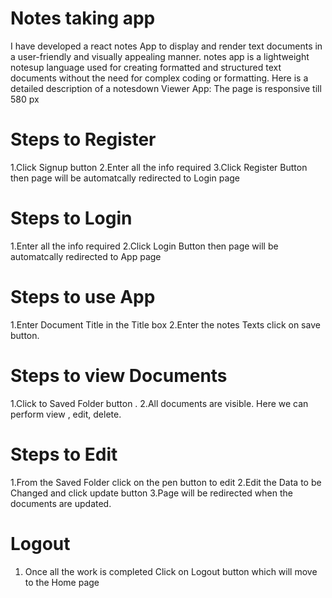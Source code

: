 # Notes taking app

I have developed a react notes App to display and render  text documents in a user-friendly and visually appealing manner. notes app is a lightweight notesup language used for creating formatted and structured text documents without the need for complex coding or formatting. Here is a detailed description of a notesdown Viewer App:
The page is responsive till 580 px

# Steps to Register
1.Click Signup button
2.Enter all the info required
3.Click Register Button then page will be automatcally redirected to Login page

# Steps to Login
1.Enter all the info required
2.Click Login Button then page will be automatcally redirected to App page 

# Steps to use App
1.Enter Document Title in the Title box
2.Enter the notes Texts click on save button.

# Steps to view Documents
1.Click to Saved Folder button .
2.All documents are visible. Here we can perform view , edit, delete.

# Steps to Edit
1.From the Saved Folder click on the pen button to edit
2.Edit the Data to be Changed and click update button
3.Page will be redirected when the documents are updated.

# Logout
1. Once all the work is completed Click on Logout button which will move to the Home page


